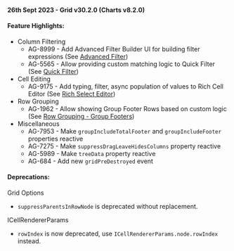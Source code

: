 #### 26th Sept 2023 - Grid v30.2.0 (Charts v8.2.0)

#### Feature Highlights:

-   Column Filtering
    -   AG-8999 - Add Advanced Filter Builder UI for building filter expressions (See [Advanced Filter](https://www.ag-grid.com/javascript-data-grid/filter-advanced/#advanced-filter-builder))
    -   AG-5565 - Allow providing custom matching logic to Quick Filter (See [Quick Filter](https://www.ag-grid.com/javascript-data-grid/filter-quick/#quick-filter-parser))
-   Cell Editing
    -   AG-9175 - Add typing, filter, async population of values to Rich Cell Editor (See [Rich Select Editor](https://ag-grid.com/javascript-data-grid/provided-cell-editors/))
-   Row Grouping
    -   AG-1962 - Allow showing Group Footer Rows based on custom logic (See [Row Grouping - Group Footers](https://www.ag-grid.com/javascript-data-grid/grouping-footers/#dynamic-group-footers))
-   Miscellaneous
    -   AG-7953 - Make `groupIncludeTotalFooter` and `groupIncludeFooter` properties reactive
    -   AG-7275 - Make `suppressDragLeaveHidesColumns` property reactive
    -   AG-5989 - Make `treeData` property reactive
    -   AG-684 - Add new `gridPreDestroyed` event

#### Deprecations:

Grid Options

-   `suppressParentsInRowNode` is deprecated without replacement.

ICellRendererParams

-   `rowIndex` is now deprecated, use `ICellRendererParams.node.rowIndex` instead.
